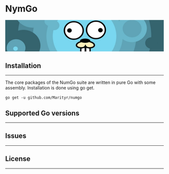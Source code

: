 # NymGo

[![Header](/screene.jpeg)](https://github.com/Marityr/numgo)

## Installation
---
The core packages of the NumGo suite are written in pure Go with some assembly. Installation is done using go get.

```shell
go get -u github.com/Marityr/numgo
```

## Supported Go versions
---

## Issues
---

## License
---